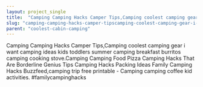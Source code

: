 ```yaml
---
layout: project_single
title:  "Camping Camping Hacks Camper Tips,Camping coolest camping gear i want camping ideas kids toddlers summer camping breakfast burritos camping cooking stove.Camping Camping Food Pizza Camping Hacks That Are Borderline Genius Tips Camping Hacks Packing I"
slug: "camping-camping-hacks-camper-tipscamping-coolest-camping-gear-i-want-camping-ideas-kids-toddlers"
parent: "coolest-cabin-camping"
---
```

Camping Camping Hacks Camper Tips,Camping coolest camping gear i want camping ideas kids toddlers summer camping breakfast burritos camping cooking stove.Camping Camping Food Pizza Camping Hacks That Are Borderline Genius Tips Camping Hacks Packing Ideas Family Camping Hacks Buzzfeed,camping trip free printable - Camping camping coffee kid activities. #familycampinghacks